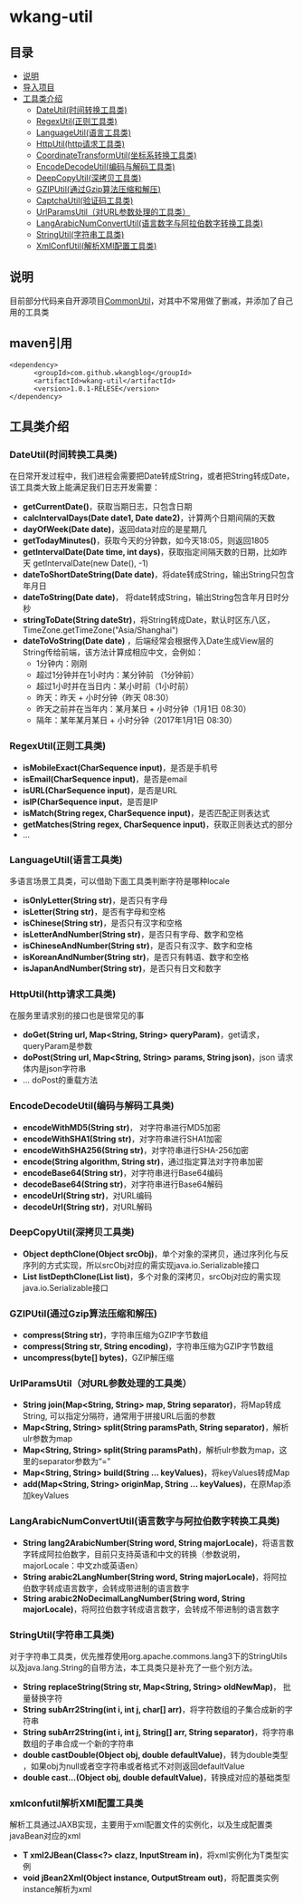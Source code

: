 # wkang-util
## 目录
- [说明](#说明)
- [导入项目](#导入项目)
- [工具类介绍](#工具类介绍)
    - [DateUtil(时间转换工具类)](#dateutil时间转换工具类)
    - [RegexUtil(正则工具类)](#regexutil正则工具类)
    - [LanguageUtil(语言工具类)](#languageutil语言工具类)
    - [HttpUtil(http请求工具类)](#httputilhttp请求工具类)
    - [CoordinateTransformUtil(坐标系转换工具类)](#coordinatetransformutil坐标系转换工具类)
    - [EncodeDecodeUtil(编码与解码工具类)](#encodedecodeutil编码与解码工具类)
    - [DeepCopyUtil(深拷贝工具类)](#deepcopyutil深拷贝工具类)
    - [GZIPUtil(通过Gzip算法压缩和解压)](#gziputil通过gzip算法压缩和解压)
    - [CaptchaUtil(验证码工具类)](#captchautil验证码工具类)
    - [UrlParamsUtil（对URL参数处理的工具类）](#urlparamsutil对url参数处理的工具类)
    - [LangArabicNumConvertUtil(语言数字与阿拉伯数字转换工具类)](#langarabicnumconvertutil语言数字与阿拉伯数字转换工具类)
    - [StringUtil(字符串工具类)](#stringutil字符串工具类)
    - [XmlConfUtil(解析XMl配置工具类)](#xmlconfutil解析XMl配置工具类)
    
## 说明
目前部分代码来自开源项目[CommonUtil](https://github.com/LJWLgl/CommonUtil#LangArabicNumConvertUtil)，对其中不常用做了删减，并添加了自己用的工具类
## maven引用
```
<dependency>
      <groupId>com.github.wkangblog</groupId>
      <artifactId>wkang-util</artifactId>
      <version>1.0.1-RELESE</version>
</dependency>
```
## 工具类介绍
### **DateUtil(时间转换工具类)**
在日常开发过程中，我们进程会需要把Date转成String，或者把String转成Date，该工具类大致上能满足我们日志开发需要：
- **getCurrentDate()**，获取当期日志，只包含日期
- **calcIntervalDays(Date date1, Date date2)**，计算两个日期间隔的天数
- **dayOfWeek(Date date)**，返回data对应的是星期几
- **getTodayMinutes()**，获取今天的分钟数，如今天18:05，则返回1805
- **getIntervalDate(Date time, int days)**，获取指定间隔天数的日期，比如昨天 getIntervalDate(new Date(), -1)
- **dateToShortDateString(Date date)**，将date转成String，输出String只包含年月日
- **dateToString(Date date)**， 将date转成String，输出String包含年月日时分秒
- **stringToDate(String dateStr)**，将String转成Date，默认时区东八区，TimeZone.getTimeZone("Asia/Shanghai")
- **dateToVoString(Date date)** ，后端经常会根据传入Date生成View层的String传给前端，该方法计算成相应中文，会例如：
    - 1分钟内：刚刚
    - 超过1分钟并在1小时内：某分钟前 （1分钟前）
    - 超过1小时并在当日内：某小时前（1小时前）
    - 昨天：昨天 + 小时分钟（昨天 08:30）
    - 昨天之前并在当年内：某月某日 + 小时分钟（1月1日 08:30）
    - 隔年：某年某月某日 + 小时分钟（2017年1月1日 08:30）

### **RegexUtil(正则工具类)**
- **isMobileExact(CharSequence input)**，是否是手机号
- **isEmail(CharSequence input)**，是否是email
- **isURL(CharSequence input)**，是否是URL
- **isIP(CharSequence input**，是否是IP
- **isMatch(String regex, CharSequence input)**，是否匹配正则表达式
- **getMatches(String regex, CharSequence input)**，获取正则表达式的部分
- ...

### **LanguageUtil(语言工具类)**
多语言场景工具类，可以借助下面工具类判断字符是哪种locale
- **isOnlyLetter(String str)**，是否只有字母
- **isLetter(String str)**，是否有字母和空格
- **isChinese(String str)**，是否只有汉字和空格
- **isLetterAndNumber(String str)**，是否只有字母、数字和空格
- **isChineseAndNumber(String str)**，是否只有汉字、数字和空格
- **isKoreanAndNumber(String str)**，是否只有韩语、数字和空格
- **isJapanAndNumber(String str)**，是否只有日文和数字

### **HttpUtil(http请求工具类)**
在服务里请求别的接口也是很常见的事
- **doGet(String url, Map<String, String> queryParam)**，get请求，queryParam是参数
- **doPost(String url, Map<String, String> params, String json)**，json 请求体内是json字符串
- ... doPost的重载方法

### **EncodeDecodeUtil(编码与解码工具类)**
- **encodeWithMD5(String str)**， 对字符串进行MD5加密
- **encodeWithSHA1(String str)**，对字符串进行SHA1加密
- **encodeWithSHA256(String str)**，对字符串进行SHA-256加密
- **encode(String algorithm, String str)**，通过指定算法对字符串加密
- **encodeBase64(String str)**，对字符串进行Base64编码
- **decodeBase64(String str)**，对字符串进行Base64解码
- **encodeUrl(String str)**，对URL编码
- **decodeUrl(String str)**，对URL解码

### **DeepCopyUtil(深拷贝工具类)**
- **Object depthClone(Object srcObj)**，单个对象的深拷贝，通过序列化与反序列的方式实现，所以srcObj对应的需实现java.io.Serializable接口
- **<T> List<T> listDepthClone(List<T> list)**，多个对象的深拷贝，srcObj对应的需实现java.io.Serializable接口

### **GZIPUtil(通过Gzip算法压缩和解压)**
- **compress(String str)**，字符串压缩为GZIP字节数组
- **compress(String str, String encoding)**，字符串压缩为GZIP字节数组
- **uncompress(byte[] bytes)**，GZIP解压缩

### **UrlParamsUtil（对URL参数处理的工具类）**

- **String join(Map<String, String> map, String separator)**，将Map转成String, 可以指定分隔符，通常用于拼接URL后面的参数
- **Map<String, String> split(String paramsPath, String separator)**，解析ulr参数为map
-  **Map<String, String> split(String paramsPath)**，解析ulr参数为map，这里的separator参数为“=”
-  **Map<String, String> build(String ... keyValues)**，将keyValues转成Map
-  **add(Map<String, String> originMap, String ... keyValues)**，在原Map添加keyValues

### **LangArabicNumConvertUtil(语言数字与阿拉伯数字转换工具类)**
- **String lang2ArabicNumber(String word, String majorLocale)**，将语言数字转成阿拉伯数字，目前只支持英语和中文的转换（参数说明，majorLocale：中文zh或英语en）
- **String arabic2LangNumber(String word, String majorLocale)**，将阿拉伯数字转成语言数字，会转成带进制的语言数字
- **String arabic2NoDecimalLangNumber(String word, String majorLocale)**，将阿拉伯数字转成语言数字，会转成不带进制的语言数字

### **StringUtil(字符串工具类)**
对于字符串工具类，优先推荐使用org.apache.commons.lang3下的StringUtils以及java.lang.String的自带方法，本工具类只是补充了一些个别方法。
- **String replaceString(String str, Map<String, String> oldNewMap)**， 批量替换字符
- **String subArr2String(int i, int j, char[] arr)**，将字符数组的子集合成新的字符串
- **String subArr2String(int i, int j, String[] arr, String separator)**，将字符串数组的子串合成一个新的字符串
- **double castDouble(Object obj, double defaultValue)**，转为double类型 ，如果obj为null或者空字符串或者格式不对则返回defaultValue
- **double cast...(Object obj, double defaultValue)**，转换成对应的基础类型

### **xmlconfutil解析XMl配置工具类**
解析工具通过JAXB实现，主要用于xml配置文件的实例化，以及生成配置类javaBean对应的xml
- **<T> T xml2JBean(Class<?> clazz, InputStream in)**，将xml实例化为T类型实例
- **void jBean2Xml(Object instance, OutputStream out)**，将配置类实例instance解析为xml


	 	

